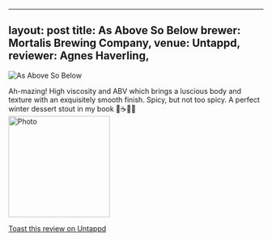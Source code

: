 
---
layout: post
title:  As Above So Below
brewer: Mortalis Brewing Company,
venue: Untappd,
reviewer: Agnes Haverling,
---
![As Above So Below](https://assets.untappd.com/photos/2023_12_24/ab01d490b8d0cd20b84841f26e2401a9_200x200.jpg)

Ah&#45;mazing! High viscosity and ABV which brings a luscious body and texture with an exquisitely smooth finish. Spicy, but not too spicy. A perfect winter dessert stout in my book 🥃☕️🖤🍫
						  <br />
						  <img height="200" width="200" src="https://assets.untappd.com/photos/2023_12_24/ab01d490b8d0cd20b84841f26e2401a9_200x200.jpg" alt="Photo">         
						
[Toast this review on Untappd](https://untappd.com/user/&#45;Spacebacon&#45;/checkin/1342418792)

